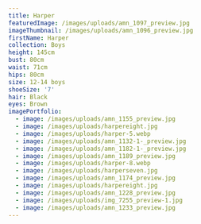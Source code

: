 ```yaml
---
title: Harper
featuredImage: /images/uploads/amn_1097_preview.jpg
imageThumbnail: /images/uploads/amn_1096_preview.jpg
firstName: Harper
collection: Boys
height: 145cm
bust: 80cm
waist: 71cm
hips: 80cm
size: 12-14 boys
shoeSize: '7'
hair: Black
eyes: Brown
imagePortfolio:
  - image: /images/uploads/amn_1155_preview.jpg
  - image: /images/uploads/harpereight.jpg
  - image: /images/uploads/harper-5.webp
  - image: /images/uploads/amn_1132-1-_preview.jpg
  - image: /images/uploads/amn_1182-1-_preview.jpg
  - image: /images/uploads/amn_1189_preview.jpg
  - image: /images/uploads/harper-8.webp
  - image: /images/uploads/harperseven.jpg
  - image: /images/uploads/amn_1174_preview.jpg
  - image: /images/uploads/harpereight.jpg
  - image: /images/uploads/amn_1228_preview.jpg
  - image: /images/uploads/img_7255_preview-1.jpg
  - image: /images/uploads/amn_1233_preview.jpg
---
```


